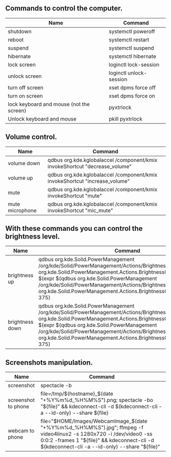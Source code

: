 ## Commands to control the computer.

Name | Command 
------------ | -------------
shutdown | systemctl poweroff   
reboot | systemctl restart
suspend | systemctl suspend
hibernate | systemctl hibernate
lock screen | loginctl lock-session
unlock screen | loginctl unlock-session
turn off screen | xset dpms force off
turn on screen | xset dpms force on
lock keyboard and mouse (not the screen) | pyxtrlock
Unlock keyboard and mouse | pkill pyxtrlock

## Volume control.
Name | Command 
------------ | -------------
volume down | qdbus org.kde.kglobalaccel /component/kmix invokeShortcut "decrease_volume"
volume up | qdbus org.kde.kglobalaccel /component/kmix invokeShortcut "increase_volume"
mute | qdbus org.kde.kglobalaccel /component/kmix invokeShortcut "mute"
mute microphone | qdbus org.kde.kglobalaccel /component/kmix invokeShortcut "mic_mute"

## With these commands you can control the brightness level.
Name | Command 
------------ | -------------
brightness up | qdbus org.kde.Solid.PowerManagement /org/kde/Solid/PowerManagement/Actions/BrightnessControl org.kde.Solid.PowerManagement.Actions.BrightnessControl.setBrightness $(expr $(qdbus org.kde.Solid.PowerManagement /org/kde/Solid/PowerManagement/Actions/BrightnessControl org.kde.Solid.PowerManagement.Actions.BrightnessControl.brightness) + 375)
brightness down | qdbus org.kde.Solid.PowerManagement /org/kde/Solid/PowerManagement/Actions/BrightnessControl org.kde.Solid.PowerManagement.Actions.BrightnessControl.setBrightness $(expr $(qdbus org.kde.Solid.PowerManagement /org/kde/Solid/PowerManagement/Actions/BrightnessControl org.kde.Solid.PowerManagement.Actions.BrightnessControl.brightness) - 375)

## Screenshots manipulation.
Name | Command 
------------ | -------------
screenshot | spectacle -b
screenshot to phone | file=/tmp/$(hostname)_$(date "+%Y%m%d_%H%M%S").png; spectacle -bo "${file}" && kdeconnect-cli -d $(kdeconnect-cli -a --id-only) --share ${file}
webcam to phone | file="$HOME/Images/WebcamImage_$(date "+%Y%m%d_%H%M%S").jpg"; ffmpeg -f video4linux2 -s 1280x720 -i /dev/video0 -ss 0:0:2 -frames 1 "${file}" && kdeconnect-cli -d $(kdeconnect-cli -a --id-only) --share "${file}"
